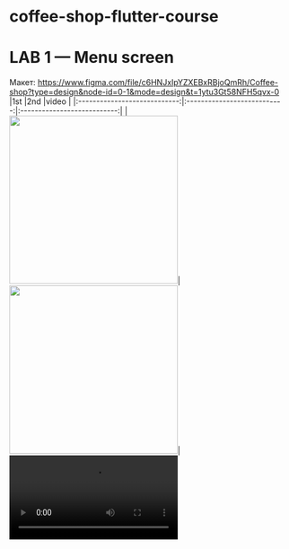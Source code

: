 # coffee-shop-flutter-course
 
# LAB 1 — Menu screen
Макет: https://www.figma.com/file/c6HNJxIpYZXEBxRBjoQmRh/Coffee-shop?type=design&node-id=0-1&mode=design&t=1ytu3Gt58NFH5qvx-0
|1st                     |2nd                       |video                       |
|:----------------------------:|:---------------------------:|:---------------------------:|
|<img src="https://github.com/RyndyukDanila/coffee-shop-flutter-course/assets/79106632/6b28b257-7644-4476-bf4d-3303a6ce0838" width="300">|<img src="https://github.com/RyndyukDanila/coffee-shop-flutter-course/assets/79106632/75477a07-7db6-43f9-ac28-b755cff6b162" width="300">|<video src="https://github.com/RyndyukDanila/coffee-shop-flutter-course/assets/79106632/47943e08-08a3-45c8-a08f-1189996aeaaf" width="300">|
